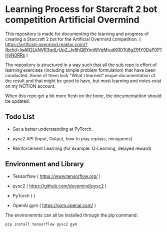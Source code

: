 # Learning Process for Starcraft 2 bot competition Artificial Overmind

This repository is made for documenting the learning and progress of creating a Starcraft 2 bot for the Artificial Overmind competition.  ( https://artificial-overmind.reaktor.com/?fbclid=IwAR2LkNVR3qdLrUp2_Jv8hQBYnnWVqMrudKR0Ttj8gZ9fY0DsP0P1HyN0RRs )

The repository is structured in a way such that all the sub repo is effort of learning exercises (including simple problem formulation) that have been conducted.
Some of them lack "What I learned" esque documentation of the result and that might be good to have, but most learning and notes exist on my NOTION account.

When this repo get a bit more flesh on the bone, the documentattion should be updated.

## Todo List

* Get a better understanding at PyTorch.

* pysc2 API (Input, Output, how to play replays, minigames)

* Reinforcement Learning (for example: Q-Learning, delayed reward)




## Environment and Library

* Tensorflow ( https://www.tensorflow.org/ )

* pysc2 ( https://github.com/deepmind/pysc2 )

* PyTorch ( )
* OpenAi gym ( https://gym.openai.com/ )

The environemnts can all be installed through the pip command:

```
pip install tensorflow pysc2 gym
```
